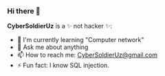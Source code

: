 ### Hi there 👋
 
**CyberSoldierUz** is a ✨ not hacker ✨:

- 🌱 I'm currently learning "Computer network"
- 💬 Ask me about anything
- 📫 How to reach me: CyberSoldierUz@gmail.com
- ⚡ Fun fact: I know SQL injection.
